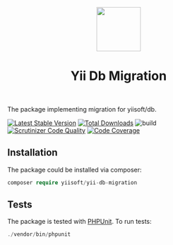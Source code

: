 <p align="center">
    <a href="https://github.com/yiisoft" target="_blank">
        <img src="https://github.com/yiisoft.png" height="100px">
    </a>
    <h1 align="center">Yii Db Migration</h1>
    <br>
</p>

The package implementing migration for yiisoft/db.

[![Latest Stable Version](https://poser.pugx.org/yiisoft/yii-migration/v/stable.png)](https://packagist.org/packages/yiisoft/yii-migration)
[![Total Downloads](https://poser.pugx.org/yiisoft/yii-migration/downloads.png)](https://packagist.org/packages/yiisoft/yii-migration)
![build](https://github.com/terabytesoftw/yii-db-migration/workflows/build/badge.svg)
[![Scrutinizer Code Quality](https://scrutinizer-ci.com/g/yiisoft/yii-migration/badges/quality-score.png?b=master)](https://scrutinizer-ci.com/g/yiisoft/yii-migration/?branch=master)
[![Code Coverage](https://scrutinizer-ci.com/g/yiisoft/yii-migration/badges/coverage.png?b=master)](https://scrutinizer-ci.com/g/yiisoft/yii-migration/?branch=master)

## Installation

The package could be installed via composer:

```php
composer require yiisoft/yii-db-migration
```

## Tests

The package is tested with [PHPUnit](https://phpunit.de/). To run tests:

```php
./vendor/bin/phpunit
```
